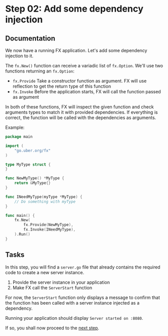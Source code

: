 # Step 02: Add some dependency injection

## Documentation

We now have a running FX application. Let's add some dependency injection to it.


The `fx.New()` function can receive a variadic list of `fx.Option`. We'll use two functions returning an `fx.Option`:
- `fx.Provide` Take a constructor function as argument. FX will use reflection to get the return type of this function 
- `fx.Invoke` Before the application starts, FX will call the function passed as argument

In both of these functions, FX will inspect the given function and check arguments types to match it with provided dependencies. If everything is correct, the function will be called with the dependencies as arguments.

Example:

```go
package main

import (
    "go.uber.org/fx"
)

type MyType struct {
}

func NewMyType() *MyType {
    return &MyType{}
}

func INeedMyType(myType *MyType) {
    // Do something with myType
}

func main() {
    fx.New(
        fx.Provide(NewMyType),
        fx.Invoke(INeedMyType),
    ).Run()
}
```

## Tasks

In this step, you will find a `server.go` file that already contains the required code to create a new server instance.

1. Provide the server instance in your application 
2. Make FX call the `ServerStart` function

For now, the `ServerStart` function only displays a message to confirm that the function has been called with a server instance injected as a dependency.

Running your application should display `Server started on :8080`.

If so, you shall now proceed to the [next step](../step-03/README.md).
